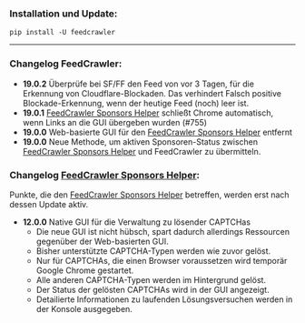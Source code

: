 ### Installation und Update:

`pip install -U feedcrawler`

---

### Changelog FeedCrawler:

- **19.0.2** Überprüfe bei SF/FF den Feed von vor 3 Tagen, für die Erkennung von Cloudflare-Blockaden.
  Das verhindert Falsch positive Blockade-Erkennung, wenn der heutige Feed (noch) leer ist.
- **19.0.1** [FeedCrawler Sponsors Helper](https://github.com/rix1337/FeedCrawler/wiki/5.-FeedCrawler-Sponsors-Helper) schließt Chrome automatisch, wenn Links an die GUI übergeben wurden (#755) 
- **19.0.0** Web-basierte GUI für den [FeedCrawler Sponsors Helper](https://github.com/rix1337/FeedCrawler/wiki/5.-FeedCrawler-Sponsors-Helper) entfernt
- **19.0.0** Neue Methode, um aktiven Sponsoren-Status zwischen [FeedCrawler Sponsors Helper](https://github.com/rix1337/FeedCrawler/wiki/5.-FeedCrawler-Sponsors-Helper) und FeedCrawler zu übermitteln.
### Changelog [FeedCrawler Sponsors Helper](https://github.com/rix1337/FeedCrawler/wiki/5.-FeedCrawler-Sponsors-Helper):

Punkte, die den [FeedCrawler Sponsors Helper](https://github.com/rix1337/FeedCrawler/wiki/5.-FeedCrawler-Sponsors-Helper)
betreffen, werden erst nach dessen Update aktiv.

- **12.0.0** Native GUI für die Verwaltung zu lösender CAPTCHas
    - Die neue GUI ist nicht hübsch, spart dadurch allerdings Ressourcen gegenüber der Web-basierten GUI.
    - Bisher unterstützte CAPTCHA-Typen werden wie zuvor gelöst.
    - Nur für CAPTCHAs, die einen Browser voraussetzen wird temporär Google Chrome gestartet.
    - Alle anderen CAPTCHA-Typen werden im Hintergrund gelöst.
    - Der Status der gelösten CAPTCHAs wird in der GUI angezeigt.
    - Detailierte Informationen zu laufenden Lösungsversuchen werden in der Konsole ausgegeben.